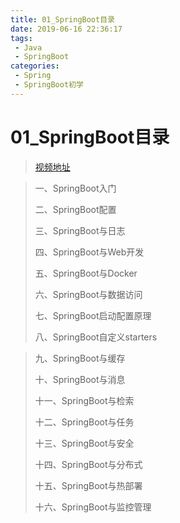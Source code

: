 ```yaml
---
title: 01_SpringBoot目录
date: 2019-06-16 22:36:17
tags: 
 - Java
 - SpringBoot
categories:
 - Spring
 - SpringBoot初学
---
```


# 01_SpringBoot目录

>[视频地址](https://www.bilibili.com/video/av20965295)

> 一、SpringBoot入门
>
> 二、SpringBoot配置
>
> 三、SpringBoot与日志
>
> 四、SpringBoot与Web开发
>
> 五、SpringBoot与Docker
>
> 六、SpringBoot与数据访问
>
> 七、SpringBoot启动配置原理
>
> 八、SpringBoot自定义starters



> 九、SpringBoot与缓存
>
> 十、SpringBoot与消息
>
> 十一、SpringBoot与检索
>
> 十二、SpringBoot与任务
>
> 十三、SpringBoot与安全
>
> 十四、SpringBoot与分布式
>
> 十五、SpringBoot与热部署
>
> 十六、SpringBoot与监控管理